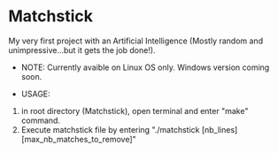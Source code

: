 # Matchstick
My very first project with an Artificial Intelligence (Mostly random and unimpressive...but it gets the job done!).

- NOTE: 
Currently avaible on Linux OS only. Windows version coming soon.

- USAGE:
1. in root directory (Matchstick), open terminal and enter "make" command.
2. Execute matchstick file by entering "./matchstick [nb_lines] [max_nb_matches_to_remove]"
